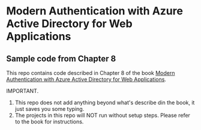 # Modern Authentication with Azure Active Directory for Web Applications #
## Sample code from Chapter 8 ##

This repo contains code described in Chapter 8 of the book [Modern Authentication with Azure Active Directory for Web Applications](http://amzn.to/1QS5kQK). 

IMPORTANT. 

1. This repo does not add anything beyond what's describe din the book, it just saves you some typing.
2. The projects in this repo will NOT run without setup steps. Please refer to the book for instructions.

  